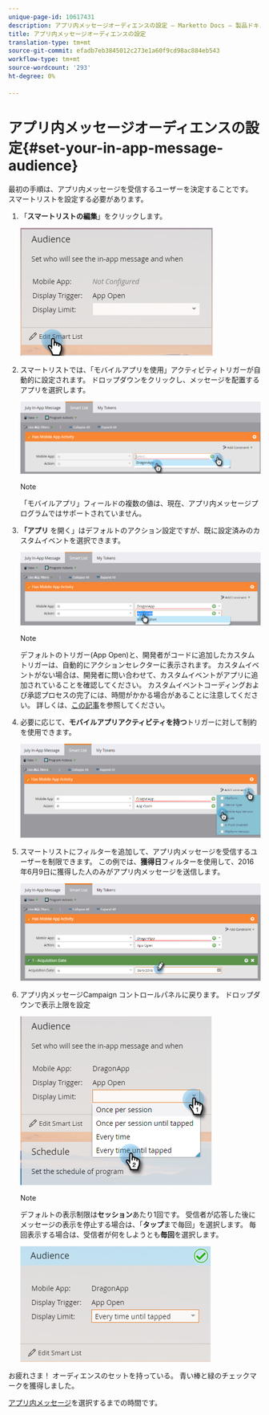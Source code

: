 ```yaml
---
unique-page-id: 10617431
description: アプリ内メッセージオーディエンスの設定 — Marketto Docs — 製品ドキュメント
title: アプリ内メッセージオーディエンスの設定
translation-type: tm+mt
source-git-commit: efadb7eb3845012c273e1a60f9cd98ac884eb543
workflow-type: tm+mt
source-wordcount: '293'
ht-degree: 0%

---
```



# アプリ内メッセージオーディエンスの設定{#set-your-in-app-message-audience}

最初の手順は、アプリ内メッセージを受信するユーザーを決定することです。 スマートリストを設定する必要があります。

1. 「**スマートリストの編集**」をクリックします。

   ![](assets/image2016-5-9-15-3a15-3a7.png)

1. スマートリストでは、「モバイルアプリを使用」アクティビティトリガーが自動的に設定されます。 ドロップダウンをクリックし、メッセージを配置するアプリを選択します。

   ![](assets/image2016-5-9-15-3a18-3a10.png)

   >[!NOTE]
   >
   >「モバイルアプリ」フィールドの複数の値は、現在、アプリ内メッセージプログラムではサポートされていません。

1. **「アプリ** を開く」はデフォルトのアクション設定ですが、既に設定済みのカスタムイベントを選択できます。

   ![](assets/image2016-5-9-15-3a20-3a23.png)

   >[!NOTE]
   >
   >デフォルトのトリガー(App Open)と、開発者がコードに追加したカスタムトリガーは、自動的にアクションセレクターに表示されます。 カスタムイベントがない場合は、開発者に問い合わせて、カスタムイベントがアプリに追加されていることを確認してください。 カスタムイベントコーディングおよび承認プロセスの完了には、時間がかかる場合があることに注意してください。 詳しくは、[この記事](/help/marketo/product-docs/mobile-marketing/admin/before-you-create-push-notifications-and-in-app-messages.md)を参照してください。

1. 必要に応じて、**モバイルアプリアクティビティを持つ**&#x200B;トリガーに対して制約を使用できます。

   ![](assets/image2016-5-9-15-3a22-3a27.png)

1. スマートリストにフィルターを追加して、アプリ内メッセージを受信するユーザーを制限できます。 この例では、**獲得日**&#x200B;フィルターを使用して、2016年6月9日に獲得した人のみがアプリ内メッセージを送信します。

   ![](assets/image2016-5-9-15-3a26-3a2.png)

1. アプリ内メッセージCampaign コントロールパネルに戻ります。 ドロップダウンで表示上限を設定

   ![](assets/image2016-5-9-15-3a30-3a35.png)

   >[!NOTE]
   >
   >デフォルトの表示制限は&#x200B;**セッション**&#x200B;あたり1回です。 受信者が応答した後にメッセージの表示を停止する場合は、「**タップ**&#x200B;まで毎回」を選択します。 毎回表示する場合は、受信者が何をしようとも&#x200B;**毎回**&#x200B;を選択します。

   ![](assets/image2016-5-9-15-3a32-3a6.png)

お疲れさま！ オーディエンスのセットを持っている。 青い棒と緑のチェックマークを獲得しました。

[アプリ内メッセージ](/help/marketo/product-docs/mobile-marketing/in-app-messages/sending-your-in-app-message/select-your-in-app-message.md)を選択するまでの時間です。
